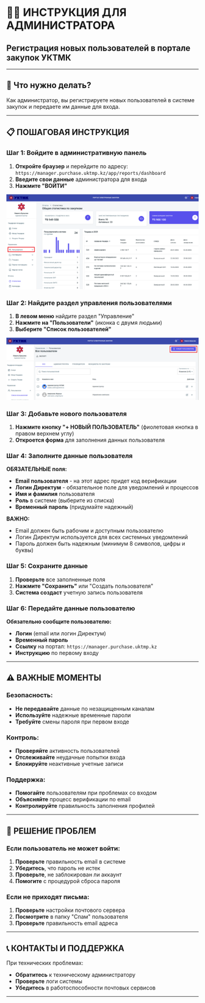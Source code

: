 # 👨‍💼 ИНСТРУКЦИЯ ДЛЯ АДМИНИСТРАТОРА
## Регистрация новых пользователей в портале закупок УКТМК

---

## 🎯 Что нужно делать?
Как администратор, вы регистрируете новых пользователей в системе закупок и передаете им данные для входа.

---

## 📋 ПОШАГОВАЯ ИНСТРУКЦИЯ

### Шаг 1: Войдите в административную панель
1. **Откройте браузер** и перейдите по адресу: `https://manager.purchase.uktmp.kz/app/reports/dashboard`
2. **Введите свои данные** администратора для входа
3. **Нажмите "ВОЙТИ"**

![Страница входа в систему](image.png)

### Шаг 2: Найдите раздел управления пользователями
1. **В левом меню** найдите раздел "Управление"
2. **Нажмите на "Пользователи"** (иконка с двумя людьми)
3. **Выберите "Список пользователей"**

![Список пользователей в системе](image-1.png)

### Шаг 3: Добавьте нового пользователя
1. **Нажмите кнопку "+ НОВЫЙ ПОЛЬЗОВАТЕЛЬ"** (фиолетовая кнопка в правом верхнем углу)
2. **Откроется форма** для заполнения данных пользователя


### Шаг 4: Заполните данные пользователя
**ОБЯЗАТЕЛЬНЫЕ поля:**
- **Email пользователя** - на этот адрес придет код верификации
- **Логин Директум** - обязательное поле для уведомлений и процессов
- **Имя и фамилия** пользователя
- **Роль** в системе (выберите из списка)
- **Временный пароль** (придумайте надежный)

**ВАЖНО:** 
- Email должен быть рабочим и доступным пользователю
- Логин Директум используется для всех системных уведомлений
- Пароль должен быть надежным (минимум 8 символов, цифры и буквы)

### Шаг 5: Сохраните данные
1. **Проверьте** все заполненные поля
2. **Нажмите "Сохранить"** или "Создать пользователя"
3. **Система создаст** учетную запись пользователя

### Шаг 6: Передайте данные пользователю
**Обязательно сообщите пользователю:**
- **Логин** (email или логин Директум)
- **Временный пароль**
- **Ссылку** на портал: `https://manager.purchase.uktmp.kz`
- **Инструкцию** по первому входу

---

## ⚠️ ВАЖНЫЕ МОМЕНТЫ

### Безопасность:
- **Не передавайте** данные по незащищенным каналам
- **Используйте** надежные временные пароли
- **Требуйте** смены пароля при первом входе

### Контроль:
- **Проверяйте** активность пользователей
- **Отслеживайте** неудачные попытки входа
- **Блокируйте** неактивные учетные записи

### Поддержка:
- **Помогайте** пользователям при проблемах со входом
- **Объясняйте** процесс верификации по email
- **Контролируйте** правильность заполнения профилей

---

## 🔧 РЕШЕНИЕ ПРОБЛЕМ

### Если пользователь не может войти:
1. **Проверьте** правильность email в системе
2. **Убедитесь**, что пароль не истек
3. **Проверьте**, не заблокирован ли аккаунт
4. **Помогите** с процедурой сброса пароля

### Если не приходят письма:
1. **Проверьте** настройки почтового сервера
2. **Посмотрите** в папку "Спам" пользователя
3. **Проверьте** правильность email адреса

---

## 📞 КОНТАКТЫ И ПОДДЕРЖКА

При технических проблемах:
- **Обратитесь** к техническому администратору
- **Проверьте** логи системы
- **Убедитесь** в работоспособности почтовых сервисов

---
